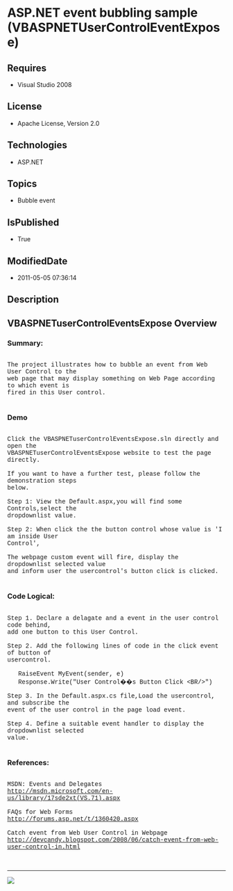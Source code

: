 # ASP.NET event bubbling sample (VBASPNETUserControlEventExpose)
## Requires
* Visual Studio 2008
## License
* Apache License, Version 2.0
## Technologies
* ASP.NET
## Topics
* Bubble event
## IsPublished
* True
## ModifiedDate
* 2011-05-05 07:36:14
## Description

<p style="font-family:Courier New"></p>
<h2>VBASPNETuserControlEventsExpose Overview</h2>
<p style="font-family:Courier New"></p>
<h3>Summary:</h3>
<p style="font-family:Courier New"><br>
The project illustrates how to bubble an event from Web User Control to the <br>
web page that may display something on Web Page according to which event is <br>
fired in this User control.<br>
<br>
</p>
<h3>Demo</h3>
<p style="font-family:Courier New"><br>
Click the VBASPNETuserControlEventsExpose.sln directly and open the <br>
VBASPNETuserControlEventsExpose website to test the page directly.<br>
<br>
If you want to have a further test, please follow the demonstration steps <br>
below.<br>
<br>
Step 1: View the Default.aspx,you will find some Controls,select the <br>
dropdownlist value.<br>
<br>
Step 2: When click the the button control whose value is 'I am inside User <br>
Control',<br>
<br>
The webpage custom event will fire, display the dropdownlist selected value <br>
and inform user the usercontrol's button click is clicked.<br>
<br>
</p>
<h3>Code Logical:</h3>
<p style="font-family:Courier New"><br>
Step 1. Declare a delagate and a event in the user control code behind,<br>
add one button to this User Control.<br>
<br>
Step 2. Add the following lines of code in the click event of button of <br>
usercontrol.<br>
<br>
&nbsp; &nbsp;RaiseEvent MyEvent(sender, e)<br>
&nbsp; &nbsp;Response.Write(&quot;User Control��s Button Click &lt;BR/&gt;&quot;)<br>
<br>
Step 3. In the Default.aspx.cs file,Load the usercontrol, and subscribe the <br>
event of the user control in the page load event.<br>
<br>
Step 4. Define a suitable event handler to display the dropdownlist selected <br>
value.<br>
<br>
</p>
<h3>References:</h3>
<p style="font-family:Courier New"><br>
MSDN: Events and Delegates<br>
<a target="_blank" href="http://msdn.microsoft.com/en-us/library/17sde2xt(VS.71).aspx">http://msdn.microsoft.com/en-us/library/17sde2xt(VS.71).aspx</a><br>
<br>
FAQs for Web Forms<br>
<a target="_blank" href="http://forums.asp.net/t/1360420.aspx">http://forums.asp.net/t/1360420.aspx</a><br>
<br>
Catch event from Web User Control in Webpage<br>
<a target="_blank" href="http://devcandy.blogspot.com/2008/06/catch-event-from-web-user-control-in.html">http://devcandy.blogspot.com/2008/06/catch-event-from-web-user-control-in.html</a><br>
<br>
<br>
</p>
<hr>
<div><a href="http://go.microsoft.com/?linkid=9759640" style="margin-top:3px"><img src="http://bit.ly/onecodelogo">
</a></div>
